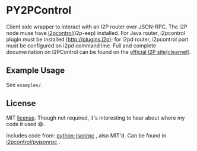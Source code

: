 # PY2PControl

Client side wrapper to interact with an I2P router over JSON-RPC.
The I2P node muse have [i2pcontrol](http://itoopie.i2p)(i2p-eep) installed.
For Java router, i2pcontrol plugin must be installed (<http://plugins.i2p>); for i2pd router, i2pcontrol port must be configured on i2pd command line.
Full and complete documentation on I2PControl can be found on the [official I2P site](http://i2p-projekt.i2p/en/docs/api/i2pcontrol)([clearnet](https://geti2p.net/en/docs/api/i2pcontrol)).

## Example Usage

See `examples/`.

## License

MIT [license](LICENSE).
Though not required, it's interesting to hear about where my code it used :smile:.

Includes code from: [python-jsonrpc](https://github.com/gerold-penz/python-jsonrpc) , also MIT'd.
Can be found in [i2pcontrol/pyjsonrpc](i2pcontrol/pyjsonrpc) .

